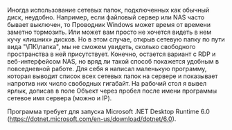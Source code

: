 Иногда использование сетевых папок, подключенных как обычный диск, неудобно. Например, если файловый сервер или NAS часто бывает выключен, то Проводник Windows может время от времени заметно тормозить. Или может вам просто не хочется видеть в нем кучу «лишних» дисков.
Но в этом случае, открыв сетевую папку по пути вида "\\ПК\папка", мы не сможем увидеть, сколько свободного пространства в ней присутствует. Конечно, остается вариант с RDP и веб-интерфейсом NAS, но вряд ли такой способ покажется удобным в повседневной работе.
Для себя я написал маленькую программу, которая выводит список всех сетевых папок на сервере и показывает напротив них число свободных гигабайт. На рабочий стол я вывел ярлык, дописав в поле Объект через пробел после имени программы сетевое имя сервера (можно и IP).

Программа требует для запуска Microsoft .NET Desktop Runtime 6.0 (https://dotnet.microsoft.com/en-us/download/dotnet/6.0).
